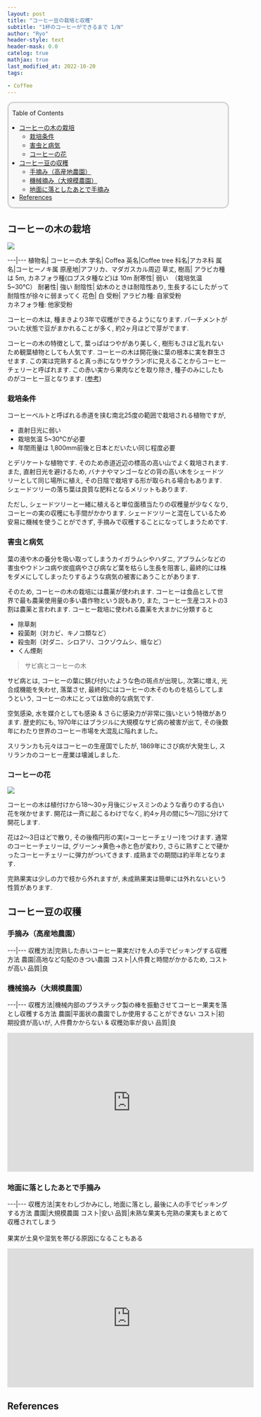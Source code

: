 ```yaml
---
layout: post
title: "コーヒー豆の栽培と収穫"
subtitle: "1杯のコーヒーができるまで 1/N"
author: "Ryo"
header-style: text
header-mask: 0.0
catelog: true
mathjax: true
last_modified_at: 2022-10-20
tags:

- Coffee
---
```


<div style='border-radius: 1em; border-style:solid; border-color:#D3D3D3; background-color:#F8F8F8'>
<p class="h4">&nbsp;&nbsp;Table of Contents</p>
<!-- START doctoc generated TOC please keep comment here to allow auto update -->
<!-- DON'T EDIT THIS SECTION, INSTEAD RE-RUN doctoc TO UPDATE -->

- [コーヒーの木の栽培](#%E3%82%B3%E3%83%BC%E3%83%92%E3%83%BC%E3%81%AE%E6%9C%A8%E3%81%AE%E6%A0%BD%E5%9F%B9)
  - [栽培条件](#%E6%A0%BD%E5%9F%B9%E6%9D%A1%E4%BB%B6)
  - [害虫と病気](#%E5%AE%B3%E8%99%AB%E3%81%A8%E7%97%85%E6%B0%97)
  - [コーヒーの花](#%E3%82%B3%E3%83%BC%E3%83%92%E3%83%BC%E3%81%AE%E8%8A%B1)
- [コーヒー豆の収穫](#%E3%82%B3%E3%83%BC%E3%83%92%E3%83%BC%E8%B1%86%E3%81%AE%E5%8F%8E%E7%A9%AB)
  - [手摘み（高産地農園）](#%E6%89%8B%E6%91%98%E3%81%BF%E9%AB%98%E7%94%A3%E5%9C%B0%E8%BE%B2%E5%9C%92)
  - [機械摘み（大規模農園）](#%E6%A9%9F%E6%A2%B0%E6%91%98%E3%81%BF%E5%A4%A7%E8%A6%8F%E6%A8%A1%E8%BE%B2%E5%9C%92)
  - [地面に落としたあとで手摘み](#%E5%9C%B0%E9%9D%A2%E3%81%AB%E8%90%BD%E3%81%A8%E3%81%97%E3%81%9F%E3%81%82%E3%81%A8%E3%81%A7%E6%89%8B%E6%91%98%E3%81%BF)
- [References](#references)

<!-- END doctoc generated TOC please keep comment here to allow auto update -->

</div>


## コーヒーの木の栽培

<img src="https://github.com/ryonakimageserver/omorikaizuka/blob/master/%E3%83%96%E3%83%AD%E3%82%B0%E7%94%A8/Coffee/20221016_coffee_tree.jpg?raw=true">


---|---
植物名| コーヒーの木
学名| Coffea
英名|Coffee tree
科名|アカネ科
属名|コーヒーノキ属
原産地|アフリカ、マダガスカル周辺
草丈, 樹高| アラビカ種は 5m, カネフォラ種(ロブスタ種など)は 10m
耐寒性| 	弱い　（栽培気温 5~30℃）
耐暑性| 	強い
耐陰性| 	幼木のときは耐陰性あり, 生長するにしたがって耐陰性が徐々に弱まってく
花色| 	白
受粉| アラビカ種: 自家受粉 <br> カネフォラ種: 他家受粉


コーヒーの木は, 種まきより3年で収穫ができるようになります.
パーチメントがついた状態で豆がまかれることが多く, 約2ヶ月ほどで芽がでます. 

コーヒーの木の特徴として, 葉っぱはつやがあり美しく, 樹形もさほど乱れないため観葉植物としても人気です.
コーヒーの木は開花後に葉の根本に実を群生させます. この実は完熟すると真っ赤になりサクランボに見えることからコーヒーチェリーと呼ばれます.
この赤い実から果肉などを取り除き, 種子のみにしたものがコーヒー豆となります. ([参考](https://ryonakagami.github.io/2022/10/15/Coffee-science-part3-coffee-chaff/))

### 栽培条件

コーヒーベルトと呼ばれる赤道を挟む南北25度の範囲で栽培される植物ですが, 

- 直射日光に弱い
- 栽培気温 5~30℃が必要 
- 年間雨量は 1,800mm前後と日本とだいたい同じ程度必要

とデリケートな植物です. そのため赤道近辺の標高の高い山でよく栽培されます.
また, 直射日光を避けるため, バナナやマンゴーなどの背の高い木をシェードツリーとして同じ場所に植え, その日陰で栽培する形が取られる場合もあります.
シェードツリーの落ち葉は良質な肥料となるメリットもあります.

ただし, シェードツリーと一緒に植えると単位面積当たりの収穫量が少なくなり, コーヒーの実の収穫にも手間がかかります.
シェードツリーと混在しているため安易に機械を使うことができず, 手摘みで収穫することになってしまうためです.

### 害虫と病気

葉の液や木の養分を吸い取ってしまうカイガラムシやハダニ, アブラムシなどの害虫やウドンコ病や炭疽病やさび病など葉を枯らし生長を阻害し, 
最終的には株をダメにしてしまったりするような病気の被害にあうことがあります.

そのため, コーヒーの木の栽培には農薬が使われます. コーヒーは食品として世界で最も農薬使用量の多い農作物という説もあり,
また, コーヒー生産コストの3割は農薬と言われます. コーヒー栽培に使われる農薬を大まかに分類すると

- 除草剤
- 殺菌剤（対カビ、キノコ類など）
- 殺虫剤（対ダニ、シロアリ、コクゾウムシ、蛾など）
- くん煙剤

> サビ病とコーヒーの木

サビ病とは, コーヒーの葉に錆び付いたような色の斑点が出現し, 次第に増え, 光合成機能を失わせ, 落葉させ, 
最終的にはコーヒーの木そのものを枯らしてしまうという, コーヒーの木にとっては致命的な病気です.

空気感染, 水を媒介としても感染 & さらに感染力が非常に強いという特徴があります. 
歴史的にも, 1970年にはブラジルに大規模なサビ病の被害が出て, その後数年にわたり世界のコーヒー市場を大混乱に陥れました。

スリランカも元々はコーヒーの生産国でしたが, 1869年にさび病が大発生し, スリランカのコーヒー産業は壊滅しました.

### コーヒーの花

<img src="https://github.com/ryonakimageserver/omorikaizuka/blob/master/%E3%83%96%E3%83%AD%E3%82%B0%E7%94%A8/Coffee/20221016_coffee_flower.jpg?raw=true">

コーヒーの木は植付けから18〜30ヶ月後にジャスミンのような香りのする白い花を咲かせます.
開花は一斉に起こるわけでなく, 約4ヶ月の間に5〜7回に分けて開花します.

花は2〜3日ほどで散り, その後楕円形の実(=コーヒーチェリー)をつけます.
通常のコーヒーチェリーは, グリーン→黄色→赤と色が変わり, さらに熟すことで硬かったコーヒーチェリーに弾力がついてきます. 成熟までの期間は約半年となります.

完熟果実は少しの力で枝から外れますが, 未成熟果実は簡単には外れないという性質があります.


## コーヒー豆の収穫
### 手摘み（高産地農園）

---|---
収穫方法|完熟した赤いコーヒー果実だけを人の手でピッキングする収穫方法
農園|高地など勾配のきつい農園
コスト|人件費と時間がかかるため, コストが高い
品質|良


### 機械摘み（大規模農園）

---|---
収穫方法|機械内部のプラスチック製の棒を振動させてコーヒー果実を落とし収穫する方法
農園|平面状の農園でしか使用することができない
コスト|初期投資が高いが, 人件費かからない & 収穫効率が良い
品質|良

<iframe width="560" height="315" src="https://www.youtube.com/embed/ppMPZmOKb0o" title="YouTube video player" frameborder="0" allow="accelerometer; autoplay; clipboard-write; encrypted-media; gyroscope; picture-in-picture; web-share" allowfullscreen></iframe>


### 地面に落としたあとで手摘み

---|---
収穫方法|実をわしづかみにし, 地面に落とし, 最後に人の手でピッキングする方法
農園|大規模農園
コスト|安い
品質|未熟な果実も完熟の果実もまとめて収穫されてしまう<br><br>果実が土臭や湿気を帯びる原因になることもある

<iframe width="560" height="315" src="https://www.youtube.com/embed/UWa7e5Zl7Oo" title="YouTube video player" frameborder="0" allow="accelerometer; autoplay; clipboard-write; encrypted-media; gyroscope; picture-in-picture; web-share" allowfullscreen></iframe>

## References
